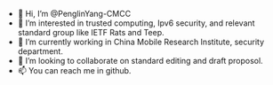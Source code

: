 - 👋 Hi, I’m @PenglinYang-CMCC
- 👀 I’m interested in trusted computing, Ipv6 security, and relevant standard group like IETF Rats and Teep.
- 🌱 I’m currently working in China Mobile Research Institute, security department.
- 💞️ I’m looking to collaborate on standard editing and draft proposol.
- 📫 You can reach me in github.

<!---
PenglinYang-CMCC/PenglinYang-CMCC is a ✨ special ✨ repository because its `README.md` (this file) appears on your GitHub profile.
You can click the Preview link to take a look at your changes.
--->
